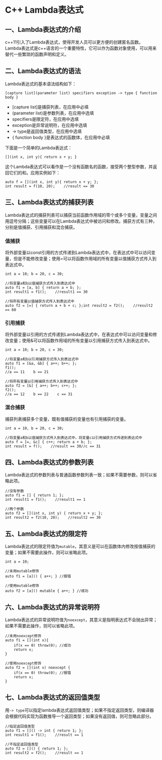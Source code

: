 # C++ Lambda表达式

## 一、Lambda表达式的介绍

c++11引入了Lambda表达式，使得开发人员可以更方便的创建匿名函数。Lambda表达式是c++语言的一个重要特性，它可以作为函数对象使用，可以用来替代一些繁琐的函数声明和定义。

## 二、Lambda表达式的语法

Lambda表达式的基本语法结构如下：

```
[capture list](parameter list) specifiers exception -> type { function body }
```

- [capture list]是捕获列表，在应用中必填
- (parameter list)是参数列表，在应用中选填
- specifiers是限定符，在应用中选填
- exception是异常说明符，在应用中选填
- -> type是返回值类型，在应用中选填
- { function body }是表达式的函数体，在应用中必填

 下面是一个简单的Lambda表达式： 

```
[](int x, int y){ return x + y; }
```

这个Lambda表达式可以看作是一个没有函数名的函数，接受两个整型参数，并返回它们的和。应用实例如下：

```
auto f = [](int x, int y){ return x + y; };
int result = f(10, 20);    //result == 30
```

## 三、Lambda表达式的捕获列表

Lambda表达式的捕获列表可以捕获当前函数作用域的零个或多个变量，变量之间用逗号分隔；这些变量可以在Lambda表达式中被访问和修改。捕获方式有三种，分别是值捕获、引用捕获和混合捕获。

### 值捕获

将外部变量以const引用的方式传递到Lambda表达式中，在表达式中可以访问变量，但是不能修改变量；使用=可以将函数作用域的所有变量以值捕获方式传入到表达式中。

```
int a = 10; b = 20, c = 30;

//将变量a和b以值捕获方式传入到表达式中
auto f1 = [a, b] { return a + b; };
int result1 = f1();    //result1 == 30

//将所有变量以值捕获方式传入到表达式中
auto f2 = [=] { return a + b + c; };int result2 = f2();    //result2 == 60
```

### 引用捕获

将外部变量以引用的方式传递到Lambda表达式中，在表达式中可以访问变量和修改变量；使用&可以将函数作用域的所有变量以引用捕获方式传入到表达式中。

```
int a = 10; b = 20, c = 30;

//将变量a和b以引用捕获方式传入到表达式中
auto f1 = [&a, &b] { a++; b++; };
f1();    
//a == 11    b == 21

//将所有变量以引用捕获方式传入到表达式中
auto f2 = [&] { a++; b++; c++; };
f2();    
//a == 12    b == 22    c == 31
```

### 混合捕获

捕获列表捕获多个变量，既有值捕获的变量也有引用捕获的变量。

```
int a = 10, b = 20, c = 30;

//将变量a和b以值捕获方式传入到表达式中，将变量c以引用捕获方式传递到表达式中
auto f = [=, &c] { c++; return a + b; };
int result = f();    //result == 30//c == 31
```

## 四、Lambda表达式的参数列表

Lambda表达式的参数列表与普通函数参数列表一致；如果不需要参数，则可以省略此项。

```
//没有参数
auto f1 = [] { return 1; };
int result1 = f1();    //result1 == 1

//两个参数
auto f2 = [](int x, int y) { return x + y; };
int result2 = f2(10, 20);    //result2 == 30
```

## 五、Lambda表达式的限定符

Lambda表达式的限定符值为`mutable`，其意义是可以在函数体内修改按值捕获的变量；如果不需要此操作，则可以省略此项。

```
int a = 10;

//未用mutable修饰
auto f1 = [a]() { a++; } //报错

//使用mutable修饰
auto f2 = [a]() mutable { a++; } //成功
```

## 六、Lambda表达式的异常说明符

Lambda表达式的异常说明符值为`noexcept`，其意义是指明表达式不会抛出异常；如果不需要此操作，则可以省略此项。

```
//未用noexcept修饰
auto f1 = [](int x){    
    if(x == 0) throw(0); //成功
    return x;
}

//使用noexcept修饰
auto f2 = [](int x) noexcept {
    if(x == 0) throw(0); //报错
    return x;
}
```

## 七、Lambda表达式的返回值类型

用`-> type`可以指定lambda表达式返回值类型；如果不指定返回类型，则编译器会根据代码实现为函数推导一个返回类型；如果没有返回值，则可忽略此部分。

```
//指定返回值类型
auto f1 = []() -> int { return 1; };
int result1 = f1();    //result == 1

//不指定返回值类型
auto f2 = []() { return 1; };
int result2 = f2();    //result == 1
```